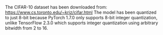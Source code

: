 The CIFAR-10 dataset has been downloaded from: https://www.cs.toronto.edu/~kriz/cifar.html
The model has been quantized to just 8-bit because PyTorch 1.7.0 only supports 8-bit integer quantization, unlike TensorFlow 2.3.0 which supports integer quantization using arbitrary bitwidth from 2 to 16.
